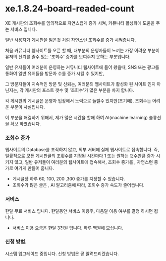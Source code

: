 # xe.1.8.24-board-readed-count

XE 게시판의 조회수를 임의적으로 자연스럽게 증가 시켜, 커뮤니티 활성화에 도움을 주는 서비스 입니다.

일반 사용자가 게시판을 읽은것 처럼 자연스런 조회수를 증가 시켜줍니다.

처음 커뮤니티 웹사이트를 오픈 할 때, 대부분의 운영자들이 느끼는 가장 어려운 부분이 유저의 신뢰를 줄수 있는 '조회수' 증가를 보여주지 못하는 부분입니다.

일반 유저들이 여러분이 운영하는 커뮤니티 웹사이트에 들어 왔을때, SNS 또는 광고를 통화여 일반 유저들을 방문자 수를 증가 시킬 수 있지만, 

그 방문자들이 지속적인 방문 및 신뢰는, 여러분의 웹사이트가 활성화 된 사이트 인지 아닌지는, 각 게시판의 포스트 갯수 및  '조회수'가 많은 부분을 차지 합니다.

각 게시판의 게시글은 운영자 입장에서 노력으로 늘릴수 있지만(초기에), 조회수는 어려운 부분이 사실입니다.

이 부분을 해결하기 위해서, 제가 많은 시간을 할애 하여 AI(machine learning) 솔류션을 확보 하였습니다.


### 조회수 증가
웹사이트의 Database를  조작하지 않고, 외부 서버에  실제 웹사이트로  접속합니다.
즉, 일률적으로 모든 게시판글의 조횟수를 지정된 시간마다 1 또는 원하는 갯수만큼 증가 시키지 않고,
일반 유저들이 여러분의 웹사이트에 접속해서, 조회수 증가를 , 자연스런 증가로 여기게 만들어 줍니다.

- 게시글당 하루 60, 100, 200 ,300 증가를 지정할 수 있습니다.
- 조회수가 많은 글은 , AI 알고리즘에 따라, 조회수 증가 속도가  줄어듭니다.


### 서비스
한달 무료 서비스 입니다.
한달동안 서비스 이용후, 다음달 이용 여부를 결정 하시면 됩니다.

- 서비스 이용 요금은 한달 3천원 입니다. 하루 백원에 모십니다.

### 신청 방법.
시스템 업그레이드 중입니다. 신청 방법은 곧 알려드리겠습니다.


